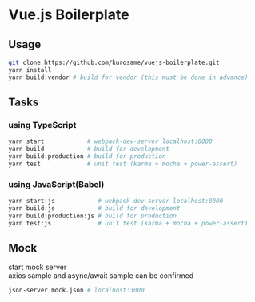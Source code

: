 # Vue.js Boilerplate

## Usage

```sh
git clone https://github.com/kurosame/vuejs-boilerplate.git
yarn install
yarn build:vendor # build for vendor (this must be done in advance)
```

## Tasks

### using TypeScript

```sh
yarn start            # webpack-dev-server localhost:8000
yarn build            # build for development
yarn build:production # build for production
yarn test             # unit test (karma + mocha + power-assert)
```

### using JavaScript(Babel)

```sh
yarn start:js            # webpack-dev-server localhost:8000
yarn build:js            # build for development
yarn build:production:js # build for production
yarn test:js             # unit test (karma + mocha + power-assert)
```

## Mock

start mock server\
axios sample and async/await sample can be confirmed

```sh
json-server mock.json # localhost:3000
```
